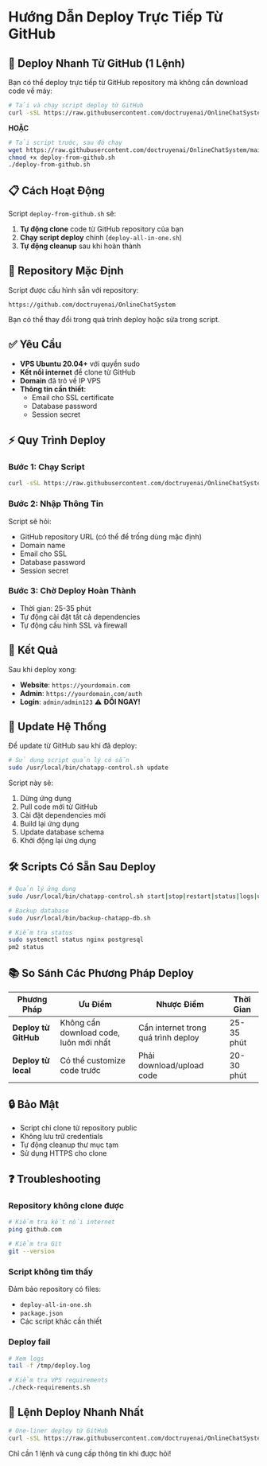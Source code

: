 # Hướng Dẫn Deploy Trực Tiếp Từ GitHub

## 🚀 Deploy Nhanh Từ GitHub (1 Lệnh)

Bạn có thể deploy trực tiếp từ GitHub repository mà không cần download code về máy:

```bash
# Tải và chạy script deploy từ GitHub
curl -sSL https://raw.githubusercontent.com/doctruyenai/OnlineChatSystem/main/deploy-from-github.sh | bash
```

**HOẶC**

```bash
# Tải script trước, sau đó chạy
wget https://raw.githubusercontent.com/doctruyenai/OnlineChatSystem/main/deploy-from-github.sh
chmod +x deploy-from-github.sh
./deploy-from-github.sh
```

## 📋 Cách Hoạt Động

Script `deploy-from-github.sh` sẽ:

1. **Tự động clone** code từ GitHub repository của bạn
2. **Chạy script deploy** chính (`deploy-all-in-one.sh`)
3. **Tự động cleanup** sau khi hoàn thành

## 🔧 Repository Mặc Định

Script được cấu hình sẵn với repository:
```
https://github.com/doctruyenai/OnlineChatSystem
```

Bạn có thể thay đổi trong quá trình deploy hoặc sửa trong script.

## ✅ Yêu Cầu

- **VPS Ubuntu 20.04+** với quyền sudo
- **Kết nối internet** để clone từ GitHub
- **Domain** đã trỏ về IP VPS
- **Thông tin cần thiết**:
  - Email cho SSL certificate
  - Database password
  - Session secret

## ⚡ Quy Trình Deploy

### Bước 1: Chạy Script
```bash
curl -sSL https://raw.githubusercontent.com/doctruyenai/OnlineChatSystem/main/deploy-from-github.sh | bash
```

### Bước 2: Nhập Thông Tin
Script sẽ hỏi:
- GitHub repository URL (có thể để trống dùng mặc định)
- Domain name
- Email cho SSL
- Database password
- Session secret

### Bước 3: Chờ Deploy Hoàn Thành
- Thời gian: 25-35 phút
- Tự động cài đặt tất cả dependencies
- Tự động cấu hình SSL và firewall

## 🎯 Kết Quả

Sau khi deploy xong:
- **Website**: `https://yourdomain.com`
- **Admin**: `https://yourdomain.com/auth`
- **Login**: `admin/admin123` ⚠️ **ĐỔI NGAY!**

## 🔄 Update Hệ Thống

Để update từ GitHub sau khi đã deploy:

```bash
# Sử dụng script quản lý có sẵn
sudo /usr/local/bin/chatapp-control.sh update
```

Script này sẽ:
1. Dừng ứng dụng
2. Pull code mới từ GitHub
3. Cài đặt dependencies mới
4. Build lại ứng dụng
5. Update database schema
6. Khởi động lại ứng dụng

## 🛠️ Scripts Có Sẵn Sau Deploy

```bash
# Quản lý ứng dụng
sudo /usr/local/bin/chatapp-control.sh start|stop|restart|status|logs|update

# Backup database
sudo /usr/local/bin/backup-chatapp-db.sh

# Kiểm tra status
sudo systemctl status nginx postgresql
pm2 status
```

## 📚 So Sánh Các Phương Pháp Deploy

| Phương Pháp | Ưu Điểm | Nhược Điểm | Thời Gian |
|-------------|---------|------------|-----------|
| **Deploy từ GitHub** | Không cần download code, luôn mới nhất | Cần internet trong quá trình deploy | 25-35 phút |
| **Deploy từ local** | Có thể customize code trước | Phải download/upload code | 20-30 phút |

## 🔒 Bảo Mật

- Script chỉ clone từ repository public
- Không lưu trữ credentials
- Tự động cleanup thư mục tạm
- Sử dụng HTTPS cho clone

## ❓ Troubleshooting

### Repository không clone được
```bash
# Kiểm tra kết nối internet
ping github.com

# Kiểm tra Git
git --version
```

### Script không tìm thấy
Đảm bảo repository có files:
- `deploy-all-in-one.sh`
- `package.json`
- Các script khác cần thiết

### Deploy fail
```bash
# Xem logs
tail -f /tmp/deploy.log

# Kiểm tra VPS requirements
./check-requirements.sh
```

## 🚀 Lệnh Deploy Nhanh Nhất

```bash
# One-liner deploy từ GitHub
curl -sSL https://raw.githubusercontent.com/doctruyenai/OnlineChatSystem/main/deploy-from-github.sh | bash
```

Chỉ cần 1 lệnh và cung cấp thông tin khi được hỏi!